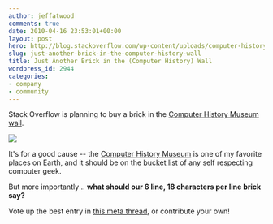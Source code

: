 ```yaml
---
author: jeffatwood
comments: true
date: 2010-04-16 23:53:01+00:00
layout: post
hero: http://blog.stackoverflow.com/wp-content/uploads/computer-history-museum.jpg
slug: just-another-brick-in-the-computer-history-wall
title: Just Another Brick in the (Computer History) Wall
wordpress_id: 2944
categories:
- company
- community
---
```



Stack Overflow is planning to buy a brick in the [Computer History Museum wall](http://www.computerhistory.org/contribute/impression/).



[![](http://blog.stackoverflow.com/wp-content/uploads/computer-history-museum.jpg)](http://www.computerhistory.org/)



It's for a good cause  -- the [Computer History Museum](http://www.computerhistory.org/) is one of my favorite places on Earth, and it should be on the [bucket list](http://en.wikipedia.org/wiki/The_Bucket_List) of any self respecting computer geek.



But more importantly .. **what should our 6 line, 18 characters per line brick say?**



Vote up the best entry in [this meta thread](http://meta.stackoverflow.com/questions/46920/a-stack-overflow-brick-in-the-computer-history-museum-wall), or contribute your own!

